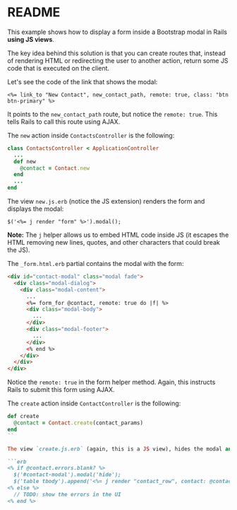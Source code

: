 # README

This example shows how to display a form inside a Bootstrap modal in Rails **using JS views**.

The key idea behind this solution is that you can create routes that, instead of rendering HTML or redirecting the user to another action, return some JS code that is executed on the client.

Let's see the code of the link that shows the modal:

```erb
<%= link_to "New Contact", new_contact_path, remote: true, class: "btn btn-primary" %>
```

It points to the `new_contact_path` route, but notice the `remote: true`. This tells Rails to call this route using AJAX.

The `new` action inside `ContactsController` is the following:

```ruby
class ContactsController < ApplicationController
  ...
  def new
    @contact = Contact.new
  end
  ...
end
```

The view `new.js.erb` (notice the JS extension) renders the form and displays the modal:

```erb
$('<%= j render "form" %>').modal();
```

**Note:** The `j` helper allows us to embed HTML code inside JS (it escapes the HTML removing new lines, quotes, and other characters that could break the JS).

The `_form.html.erb` partial contains the modal with the form:

```html
<div id="contact-modal" class="modal fade">
  <div class="modal-dialog">
    <div class="modal-content">
      ...
      <%= form_for @contact, remote: true do |f| %>
      <div class="modal-body">
        ...
      </div>
      <div class="modal-footer">
        ...
      </div>
      <% end %>
    </div>
  </div>
</div>
```

Notice the `remote: true` in the form helper method. Again, this instructs Rails to submit this form using AJAX.

The `create` action inside `ContactController` is the following:

```ruby
def create
  @contact = Contact.create(contact_params)
end
``

The view `create.js.erb` (again, this is a JS view), hides the modal and appends the row to the table:

```erb
<% if @contact.errors.blank? %>
  $('#contact-modal').modal('hide');
  $('table tbody').append('<%= j render "contact_row", contact: @contact %>');
<% else %>
  // TODO: show the errors in the UI
<% end %>
```